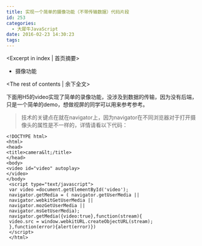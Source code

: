 ```yaml
---
title: 实现一个简单的摄像功能（不带传输数据）代码片段
id: 253
categories:
  - 大犀牛JavaScript
date: 2016-02-23 14:30:23
tags:
---
```

<Excerpt in index | 首页摘要>
+ 摄像功能

<!-- more -->
<The rest of contents | 余下全文>

下面用H5的video实现了简单的录像功能，没涉及到数据的传输，因为没有后端，只是一个简单的demo，想做视屏的同学可以用来参考参考。

> 技术的关键点在就在navigator上，因为navigator在不同浏览器对于打开摄像头的属性是不一样的，详情请看以下代码：

```
<!DOCTYPE html>
<html>
<head>
<title>camera&lt;/title>
</head>
<body>
<video id="video" autoplay>
</video>
</body>
 <script type="text/javascript">
 var video =document.getElementById('video');
 navigator.getMedia = ( navigator.getUserMedia ||
 navigator.webkitGetUserMedia ||
 navigator.mozGetUserMedia ||
 navigator.msGetUserMedia);
 navigator.getMedia({video:true},function(stream){
 video.src = window.webkitURL.createObjectURL(stream);
 },function(error){alert(error)})
 </script>
 </html>
 ```